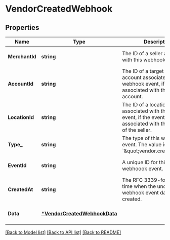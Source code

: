 # VendorCreatedWebhook

## Properties
Name | Type | Description | Notes
------------ | ------------- | ------------- | -------------
**MerchantId** | **string** | The ID of a seller associated with this webhook event. | [optional] [default to null]
**AccountId** | **string** | The ID of a target platform account associated with this webhook event, if the event is associated with the platform account. | [optional] [default to null]
**LocationId** | **string** | The ID of a location associated with the webhook event, if the event is associated with the location of the seller. | [optional] [default to null]
**Type_** | **string** | The type of this webhook event. The value is &#x60;\&quot;vendor.created\&quot;.&#x60; | [optional] [default to null]
**EventId** | **string** | A unique ID for this webhoook event. | [optional] [default to null]
**CreatedAt** | **string** | The RFC 3339-formatted time when the underlying webhook event data object is created. | [optional] [default to null]
**Data** | [***VendorCreatedWebhookData**](VendorCreatedWebhookData.md) |  | [optional] [default to null]

[[Back to Model list]](../README.md#documentation-for-models) [[Back to API list]](../README.md#documentation-for-api-endpoints) [[Back to README]](../README.md)

